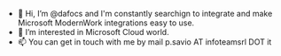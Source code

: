- 👋 Hi, I’m @dafocs and I'm constantly searchign to integrate and make Microsoft ModernWork integrations easy to use.
- 👀 I’m interested in Microsoft Cloud world.
- 📫 You can get in touch with me by mail p.savio AT infoteamsrl DOT it

